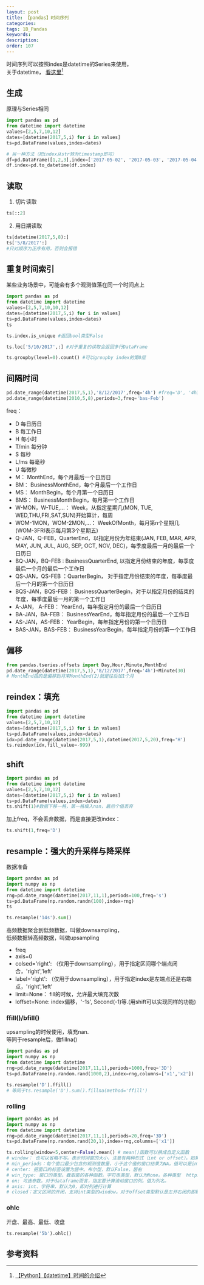 ```yaml
---
layout: post
title: 【pandas】时间序列
categories:
tags: 1B_Pandas
keywords:
description:
order: 107
---
```

时间序列可以按照index是datetime的Series来使用，  
关于datetime， [看这里](http://www.guofei.site/2017/10/22/pydatetime.html)[^pydatetime]  


## 生成
原理与Series相同
```py
import pandas as pd
from datetime import datetime
values=[2,5,7,10,12]
dates=[datetime(2017,5,i) for i in values]
ts=pd.DataFrame(values,index=dates)

# 另一种方法（把index从str转为timestamp即可）
df=pd.DataFrame([1,2,3],index=['2017-05-02', '2017-05-03', '2017-05-04'])
df.index=pd.to_datetime(df.index)
```

## 读取

1. 切片读取
```py
ts[::2]
```
2. 用日期读取
```py
ts[datetime(2017,5,8):]
ts['5/8/2017':]
#只对顺序为正序有用，否则会报错
```


## 重复时间索引
某些业务场景中，可能会有多个观测值落在同一个时间点上
```py
import pandas as pd
from datetime import datetime
values=[2,5,7,10,10,12]
dates=[datetime(2017,5,i) for i in values]
ts=pd.DataFrame(values,index=dates)
ts
```


```py
ts.index.is_unique #返回bool类型False
```

```py
ts.loc['5/10/2017',:] #对于重复的读取会返回多行DataFrame
```


```py
ts.groupby(level=0).count() #可以groupby index的第0层
```

## 间隔时间
```py
pd.date_range(datetime(2017,5,1),'8/12/2017',freq='4h') #freq='D', '4h30min'
pd.date_range(datetime(2010,5,8),periods=3,freq='bas-Feb')
```

freq：
- D 每日历日
- B 每工作日
- H 每小时
- T/min 每分钟
- S 每秒
- L/ms 每毫秒
- U 每微秒
- M： MonthEnd，每个月最后一个日历日
- BM： BusinessMonthEnd，每个月最后一个工作日
- MS： MonthBegin，每个月第一个日历日
- BMS： BusinessMonthBegin，每月第一个工作日
- W-MON，W-TUE,...： Week，从指定星期几(MON, TUE, WED,THU,FRI,SAT,SUN)开始算计，每周
- WOM-1MON，WOM-2MON,...： WeekOfMonth，每月第n个星期几(WOM-3FRI表示每月第3个星期五)
- Q-JAN，Q-FEB，QuarterEnd，以指定月份为年结束(JAN, FEB, MAR, APR, MAY, JUN, JUL, AUG, SEP, OCT, NOV, DEC)，每季度最后一月的最后一个日历日
- BQ-JAN，BQ-FEB : BusinessQuarterEnd, 以指定月份结束的年度，每季度最后一个月的最后一个工作日
- QS-JAN，QS-FEB ：QuarterBegin， 对于指定月份结束的年度，每季度最后一个月的第一个日历日
- BQS-JAN，BQS-FEB： BusinessQuarterBegin，对于以指定月份的结束的年度，每季度最后一月的第一个工作日
- A-JAN， A-FEB： YearEnd，每年指定月份的最后一个日历日
- BA-JAN，BA-FEB： BusinessYearEnd，每年指定月份的最后一个工作日
- AS-JAN，AS-FEB： YearBegin，每年指定月份的第一个日历日
- BAS-JAN，BAS-FEB： BusinessYearBegin，每年指定月份的第一个工作日


## 偏移
```py
from pandas.tseries.offsets import Day,Hour,Minute,MonthEnd
pd.date_range(datetime(2017,5,1),'8/12/2017',freq='4h')+Minute(30)
# MonthEnd指的是偏移到月末MonthEnd(2)就是往后加1个月
```

## reindex：填充


```py
import pandas as pd
from datetime import datetime
values=[2,5,7,10,12]
dates=[datetime(2017,5,i) for i in values]
ts=pd.DataFrame(values,index=dates)
idx=pd.date_range(datetime(2017,5,1),datetime(2017,5,20),freq='H')
ts.reindex(idx,fill_value=-999)
```

## shift

```py
import pandas as pd
from datetime import datetime
values=[2,5,7,10,12]
dates=[datetime(2017,5,i) for i in values]
ts=pd.DataFrame(values,index=dates)
ts.shift(1)#数据下移一格，第一格填入nan，最后个值丢弃
```


加上freq，不会丢弃数据，而是直接更改index：
```py
ts.shift(1,freq='D')
```
## resample：强大的升采样与降采样
数据准备
```py
import pandas as pd
import numpy as np
from datetime import datetime
rng=pd.date_range(datetime(2017,11,1),periods=100,freq='s')
ts=pd.DataFrame(np.random.randn(100),index=rng)
ts
```

```py
ts.resample('14s').sum()
```


高频数据聚合到低频数据，叫做downsampling，  
低频数据转高频数据，叫做upsampling  



- freq
- axis=0
- colsed='right': （仅用于downsampling），用于指定区间哪个端点闭合，'right','left'
- label='right': （仅用于downsampling），用于指定index是左端点还是右端点，'right','left'
- limit=None： fill的时候，允许最大填充次数
- loffset=None: index偏移，'-1s', Second(-1)等.(用shift可以实现同样的功能)




### ffill()/bfill()
upsampling的时候使用，填充nan.  
等同于resample后，做fillna()  


```py
import pandas as pd
import numpy as np
from datetime import datetime
rng=pd.date_range(datetime(2017,11,1),periods=1000,freq='3D')
ts=pd.DataFrame(np.random.rand(1000,2),index=rng,columns=['x1','x2'])

ts.resample('D').ffill()
# 等同于ts.resample('D').sum().fillna(method='ffill')
```


### rolling
```py
import pandas as pd
import numpy as np
from datetime import datetime
rng=pd.date_range(datetime(2017,11,1),periods=20,freq='3D')
ts=pd.DataFrame(np.random.rand(20,1),index=rng,columns=['x1'])

ts.rolling(window=5,center=False).mean() # mean()函数可以换成自定义函数
# window： 也可以省略不写。表示时间窗的大小，注意有两种形式（int or offset）。如果使用int，则数值表示计算统计量的观测值的数量即向前几个数据。如果是offset类型，表示时间窗的大小。offset详解  http://pandas.pydata.org/pandas-docs/stable/timeseries.html#offset-aliases
# min_periods：每个窗口最少包含的观测值数量，小于这个值的窗口结果为NA。值可以是int，默认None。offset情况下，默认为1。
# center: 把窗口的标签设置为居中。布尔型，默认False，居右
# win_type: 窗口的类型。截取窗的各种函数。字符串类型，默认为None。各种类型  https://docs.scipy.org/doc/scipy/reference/signal.html#window-functions
# on: 可选参数。对于dataframe而言，指定要计算滚动窗口的列。值为列名。
# axis: int、字符串，默认为0，即对列进行计算
# closed：定义区间的开闭，支持int类型的window。对于offset类型默认是左开右闭的即默认为right。可以根据情况指定为left both等。
```

### ohlc

开盘、最高、最低、收盘  
```py
ts.resample('5b').ohlc()
```

## 参考资料
[^pydatetime]: [【Python】【datetime】时间的介绍](http://www.guofei.site/2017/10/22/pydatetime.html)

